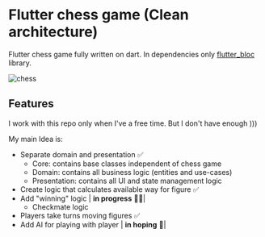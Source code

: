 # Flutter chess game (Clean architecture)

Flutter chess game fully written on dart. In dependencies only [flutter_bloc](https://pub.dev/packages/flutter_bloc) library.

![chess](https://user-images.githubusercontent.com/19287188/172387937-5b248aad-498c-4f8a-a1af-05abdc04499a.gif)

## Features

I work with this repo only when I've a free time. But I don't have enough )))

My main Idea is:

- Separate domain and presentation ✅
  - Core: contains base classes independent of chess game
  - Domain: contains all business logic (entities and use-cases)
  - Presentation: contains all UI and state management logic
- Create logic that calculates available way for figure ✅
- Add "winning" logic | <b>in progress</b> 👨‍💻|
  - Сheckmate logic
- Players take turns moving figures ✅
- Add AI for playing with player | <b>in hoping</b> 🤖|
